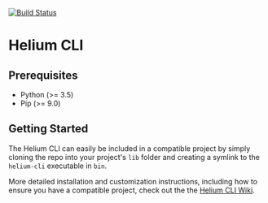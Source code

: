 [![Build Status](https://travis-ci.org/HeliumEdu/heliumcli.svg?branch=master)](https://travis-ci.org/HeliumEdu/heliumcli)


# Helium CLI

## Prerequisites

* Python (>= 3.5)
* Pip (>= 9.0)

## Getting Started

The Helium CLI can easily be included in a compatible project by simply cloning the repo into your project's `lib`
folder and creating a symlink to the `helium-cli` executable in `bin`.

More detailed installation and customization instructions, including how to ensure you have a compatible project,
check out the the [Helium CLI Wiki](https://github.com/HeliumEdu/heliumcli/wiki).
